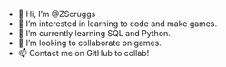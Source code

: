 - 👋 Hi, I’m @ZScruggs
- 👀 I’m interested in learning to code and make games.
- 🌱 I’m currently learning SQL and Python.
- 💞️ I’m looking to collaborate on games.
- 📫 Contact me on GitHub to collab!

<!---
ZScruggs/ZScruggs is a ✨ special ✨ repository because its `README.md` (this file) appears on your GitHub profile.
You can click the Preview link to take a look at your changes.
--->

